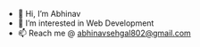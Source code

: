 - 👋 Hi, I’m Abhinav 
- 👀 I’m interested in Web Development
- 📫 Reach me @ abhinavsehgal802@gmail.com

<!---
sehgxl/sehgxl is a ✨ special ✨ repository because its `README.md` (this file) appears on your GitHub profile.
You can click the Preview link to take a look at your changes.
--->
